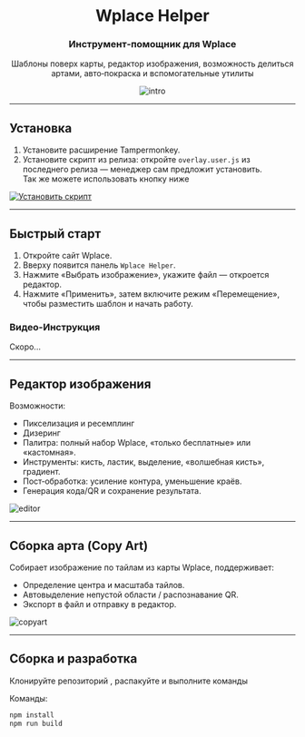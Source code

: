 <div align="center">

# Wplace Helper

### Инструмент‑помощник для Wplace

Шаблоны поверх карты, редактор изображения, возможность делиться артами, авто‑покраска и вспомогательные утилиты

![intro](https://github.com/user-attachments/assets/b301bd8a-568f-4dfa-842d-18f4530d2401)

</div>

---

## Установка

1) Установите расширение Tampermonkey.  
2) Установите скрипт из релиза: откройте `overlay.user.js` из последнего релиза — менеджер сам предложит установить.  
Так же можете использовать кнопку ниже 

[![Установить скрипт](https://img.shields.io/badge/Cкрипт-Установить-brightgreen?style=for-the-badge&logo=javascript)](https://github.com/MidTano/wplace_helper/releases/latest/download/overlay.user.js)

---

 ## Быстрый старт
 1) Откройте сайт Wplace.  
 2) Вверху появится панель `Wplace Helper`.  
 3) Нажмите «Выбрать изображение», укажите файл — откроется редактор.  
 4) Нажмите «Применить», затем включите режим «Перемещение», чтобы разместить шаблон и начать работу.

 ### Видео-Инструкция
 Скоро...

 ---

 ## Редактор изображения

 Возможности:
 - Пикселизация и ресемплинг
 - Дизеринг
 - Палитра: полный набор Wplace, «только бесплатные» или «кастомная».  
 - Инструменты: кисть, ластик, выделение, «волшебная кисть», градиент.
 - Пост‑обработка: усиление контура, уменьшение краёв.
 - Генерация кода/QR и сохранение результата.

 ![editor](https://github.com/user-attachments/assets/372bf426-14da-48f2-a660-6c2ffea31203)

 ---

 ## Сборка арта (Copy Art)

 Собирает изображение по тайлам из карты Wplace, поддерживает:
 - Определение центра и масштаба тайлов.
 - Автовыделение непустой области / распознавание QR.
 - Экспорт в файл и отправку в редактор.

 ![copyart](https://github.com/user-attachments/assets/33e119cd-cf97-4c4e-bdf2-5b47414ae7a1)

 ---

 ## Сборка и разработка

Клонируйте репозиторий , распакуйте и выполните команды

 Команды:
 ```bash
 npm install
 npm run build 
 ```



